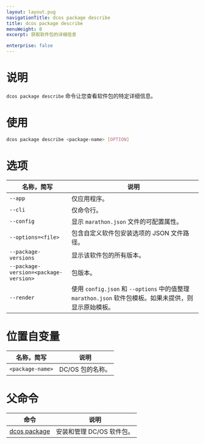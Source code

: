 ```yaml
---
layout: layout.pug
navigationTitle: dcos package describe
title: dcos package describe
menuWeight: 0
excerpt: 获取软件包的详细信息

enterprise: false
---
```



# 说明
`dcos package describe` 命令让您查看软件包的特定详细信息。

# 使用

```bash
dcos package describe <package-name> [OPTION]
```

# 选项

| 名称，简写 | 说明 |
|---------|-------------|
| `--app` | 仅应用程序。|
| `--cli` | 仅命令行。|
| `--config` | 显示 `marathon.json` 文件的可配置属性。|
| `--options=<file>` | 包含自定义软件包安装选项的 JSON 文件路径。|
| `--package-versions` | 显示该软件包的所有版本。|
| `--package-version=<package-version>` | 包版本。|
| `--render` | 使用 `config.json` 和 `--options` 中的值整理 `marathon.json` 软件包模板。如果未提供，则显示原始模板。|

# 位置自变量

| 名称，简写 | 说明 |
|---------|-------------|
| `<package-name>` | DC/OS 包的名称。|

# 父命令

| 命令 | 说明 |
|---------|-------------|
| [dcos package](/cn/1.11/cli/command-reference/dcos-package/) | 安装和管理 DC/OS 软件包。|
